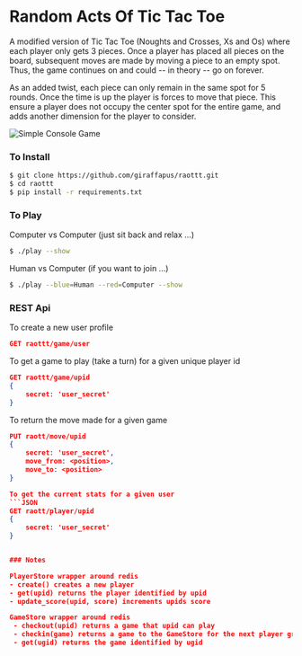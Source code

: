 
# Random Acts Of Tic Tac Toe

A modified version of Tic Tac Toe (Noughts and Crosses, Xs and Os) where each
player only gets 3 pieces. Once a player has placed all pieces on the board,
subsequent moves are made by moving a piece to an empty spot. Thus, the game
continues on and could -- in theory -- go on forever.

As an added twist, each piece can only remain in the same spot for 5 rounds.
Once the time is up the player is forces to move that piece. This ensure a
player does not occupy the center spot for the entire game, and adds another
dimension for the player to consider.

![Simple Console Game](../screenshots/raottt.png)

### To Install
```bash
$ git clone https://github.com/giraffapus/raottt.git
$ cd raottt
$ pip install -r requirements.txt
```

### To Play

Computer vs Computer (just sit back and relax ...)
```bash
$ ./play --show
```

Human vs Computer (if you want to join ...)
```bash
$ ./play --blue=Human --red=Computer --show
```

### REST Api

To create a new user profile
```JSON
GET raottt/game/user
```

To get a game to play (take a turn) for a given unique player id
```JSON
GET raottt/game/upid
{
	secret: 'user_secret'
}
```

To return the move made for a given game
```json
PUT raott/move/upid
{
	secret: 'user_secret',
	move_from: <position>,
	move_to: <position>
}

To get the current stats for a given user
```JSON
GET raott/player/upid
{
	secret: 'user_secret'
}


### Notes

PlayerStore wrapper around redis
- create() creates a new player
- get(upid) returns the player identified by upid
- update_score(upid, score) increments upids score

GameStore wrapper around redis
 - checkout(upid) returns a game that upid can play
 - checkin(game) returns a game to the GameStore for the next player grab
 - get(ugid) returns the game identified by ugid

